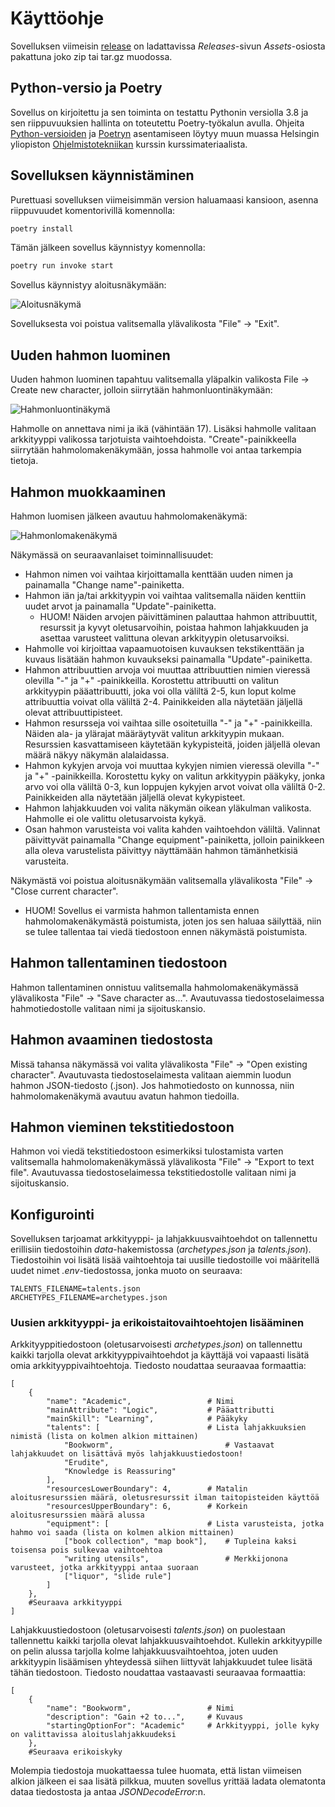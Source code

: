 # Käyttöohje

Sovelluksen viimeisin [release](https://github.com/kivistoilkka/ot-harjoitustyo/releases) on ladattavissa _Releases_-sivun _Assets_-osiosta pakattuna joko zip tai tar.gz muodossa.

## Python-versio ja Poetry

Sovellus on kirjoitettu ja sen toiminta on testattu Pythonin versiolla 3.8 ja sen riippuvuuksien hallinta on toteutettu Poetry-työkalun avulla. Ohjeita [Python-versioiden](https://ohjelmistotekniikka-hy.github.io/python/toteutus#python-versioiden-hallinta) ja [Poetryn](https://ohjelmistotekniikka-hy.github.io/python/viikko2#poetry-ja-riippuvuuksien-hallinta) asentamiseen löytyy muun muassa Helsingin yliopiston [Ohjelmistotekniikan](https://ohjelmistotekniikka-hy.github.io/) kurssin kurssimateriaalista.

## Sovelluksen käynnistäminen

Purettuasi sovelluksen viimeisimmän version haluamaasi kansioon, asenna riippuvuudet komentorivillä komennolla:

```bash
poetry install
```

Tämän jälkeen sovellus käynnistyy komennolla:

```bash
poetry run invoke start
```

Sovellus käynnistyy aloitusnäkymään:

![Aloitusnäkymä](./kuvat/aloitusnakyma.png)

Sovelluksesta voi poistua valitsemalla ylävalikosta "File" -> "Exit".

## Uuden hahmon luominen

Uuden hahmon luominen tapahtuu valitsemalla yläpalkin valikosta File -> Create new character, jolloin siirrytään hahmonluontinäkymään:

![Hahmonluontinäkymä](./kuvat/hahmonluontinakyma.png)

Hahmolle on annettava nimi ja ikä (vähintään 17). Lisäksi hahmolle valitaan arkkityyppi valikossa tarjotuista vaihtoehdoista. "Create"-painikkeella siirrytään hahmolomakenäkymään, jossa hahmolle voi antaa tarkempia tietoja.

## Hahmon muokkaaminen

Hahmon luomisen jälkeen avautuu hahmolomakenäkymä:

![Hahmonlomakenäkymä](./kuvat/hahmolomakenakyma.png)

Näkymässä on seuraavanlaiset toiminnallisuudet:
- Hahmon nimen voi vaihtaa kirjoittamalla kenttään uuden nimen ja painamalla "Change name"-painiketta.
- Hahmon iän ja/tai arkkityypin voi vaihtaa valitsemalla näiden kenttiin uudet arvot ja painamalla "Update"-painiketta.
    - HUOM! Näiden arvojen päivittäminen palauttaa hahmon attribuuttit, resurssit ja kyvyt oletusarvoihin, poistaa hahmon lahjakkuuden ja asettaa varusteet valittuna olevan arkkityypin oletusarvoiksi.
- Hahmolle voi kirjoittaa vapaamuotoisen kuvauksen tekstikenttään ja kuvaus lisätään hahmon kuvaukseksi painamalla "Update"-painiketta.
- Hahmon attribuuttien arvoja voi muuttaa attribuuttien nimien vieressä olevilla "-" ja "+" -painikkeilla. Korostettu attribuutti on valitun arkkityypin pääattribuutti, joka voi olla väliltä 2-5, kun loput kolme attribuuttia voivat olla väliltä 2-4. Painikkeiden alla näytetään jäljellä olevat attribuuttipisteet.
- Hahmon resursseja voi vaihtaa sille osoitetuilla "-" ja "+" -painikkeilla. Näiden ala- ja ylärajat määräytyvät valitun arkkityypin mukaan. Resurssien kasvattamiseen käytetään kykypisteitä, joiden jäljellä olevan määrä näkyy näkymän alalaidassa.
- Hahmon kykyjen arvoja voi muuttaa kykyjen nimien vieressä olevilla "-" ja "+" -painikkeilla. Korostettu kyky on valitun arkkityypin pääkyky, jonka arvo voi olla väliltä 0-3, kun loppujen kykyjen arvot voivat olla väliltä 0-2. Painikkeiden alla näytetään jäljellä olevat kykypisteet.
- Hahmon lahjakkuuden voi valita näkymän oikean yläkulman valikosta. Hahmolle ei ole valittu oletusarvoista kykyä.
- Osan hahmon varusteista voi valita kahden vaihtoehdon väliltä. Valinnat päivittyvät painamalla "Change equipment"-painiketta, jolloin painikkeen alla oleva varustelista päivittyy näyttämään hahmon tämänhetkisiä varusteita.

Näkymästä voi poistua aloitusnäkymään valitsemalla ylävalikosta "File" -> "Close current character".
- HUOM! Sovellus ei varmista hahmon tallentamista ennen hahmolomakenäkymästä poistumista, joten jos sen haluaa säilyttää, niin se tulee tallentaa tai viedä tiedostoon ennen näkymästä poistumista.

## Hahmon tallentaminen tiedostoon

Hahmon tallentaminen onnistuu valitsemalla hahmolomakenäkymässä ylävalikosta "File" -> "Save character as...". Avautuvassa tiedostoselaimessa hahmotiedostolle valitaan nimi ja sijoituskansio.

## Hahmon avaaminen tiedostosta

Missä tahansa näkymässä voi valita ylävalikosta "File" -> "Open existing character". Avautuvasta tiedostoselaimesta valitaan aiemmin luodun hahmon JSON-tiedosto (.json). Jos hahmotiedosto on kunnossa, niin hahmolomakenäkymä avautuu avatun hahmon tiedoilla.

## Hahmon vieminen tekstitiedostoon

Hahmon voi viedä tekstitiedostoon esimerkiksi tulostamista varten valitsemalla hahmolomakenäkymässä ylävalikosta "File" -> "Export to text file". Avautuvassa tiedostoselaimessa tekstitiedostolle valitaan nimi ja sijoituskansio.

## Konfigurointi

Sovelluksen tarjoamat arkkityyppi- ja lahjakkuusvaihtoehdot on tallennettu erillisiin tiedostoihin _data_-hakemistossa (_archetypes.json_ ja _talents.json_). Tiedostoihin voi lisätä lisää vaihtoehtoja tai uusille tiedostoille voi määritellä uudet nimet _.env_-tiedostossa, jonka muoto on seuraava:

```
TALENTS_FILENAME=talents.json
ARCHETYPES_FILENAME=archetypes.json
```

### Uusien arkkityyppi- ja erikoistaitovaihtoehtojen lisääminen

Arkkityyppitiedostoon (oletusarvoisesti _archetypes.json_) on tallennettu kaikki tarjolla olevat arkkityyppivaihtoehdot ja käyttäjä voi vapaasti lisätä omia arkkityyppivaihtoehtoja. Tiedosto noudattaa seuraavaa formaattia:

```
[
    {
        "name": "Academic",                 # Nimi
        "mainAttribute": "Logic",           # Pääattributti
        "mainSkill": "Learning",            # Pääkyky
        "talents": [                        # Lista lahjakkuuksien nimistä (lista on kolmen alkion mittainen)
            "Bookworm",                         # Vastaavat lahjakkuudet on lisättävä myös lahjakkuustiedostoon!
            "Erudite",
            "Knowledge is Reassuring"
        ],
        "resourcesLowerBoundary": 4,        # Matalin aloitusresurssien määrä, oletusresurssit ilman taitopisteiden käyttöä
        "resourcesUpperBoundary": 6,        # Korkein aloitusresurssien määrä alussa
        "equipment": [                      # Lista varusteista, jotka hahmo voi saada (lista on kolmen alkion mittainen)
            ["book collection", "map book"],    # Tupleina kaksi toisensa pois sulkevaa vaihtoehtoa
            "writing utensils",                 # Merkkijonona varusteet, jotka arkkityyppi antaa suoraan
            ["liquor", "slide rule"]
        ]
    },
    #Seuraava arkkityyppi
]
```

Lahjakkuustiedostoon (oletusarvoisesti _talents.json_) on puolestaan tallennettu kaikki tarjolla olevat lahjakkuusvaihtoehdot. Kullekin arkkityypille on pelin alussa tarjolla kolme lahjakkuusvaihtoehtoa, joten uuden arkkityypin lisäämisen yhteydessä siihen liittyvät lahjakkuudet tulee lisätä tähän tiedostoon. Tiedosto noudattaa vastaavasti seuraavaa formaattia:

```
[
    {
        "name": "Bookworm",                 # Nimi
        "description": "Gain +2 to...",     # Kuvaus
        "startingOptionFor": "Academic"     # Arkkityyppi, jolle kyky on valittavissa aloituslahjakkuudeksi
    },
    #Seuraava erikoiskyky
```

Molempia tiedostoja muokattaessa tulee huomata, että listan viimeisen alkion jälkeen ei saa lisätä pilkkua, muuten sovellus yrittää ladata olematonta dataa tiedostosta ja antaa _JSONDecodeError_:n.